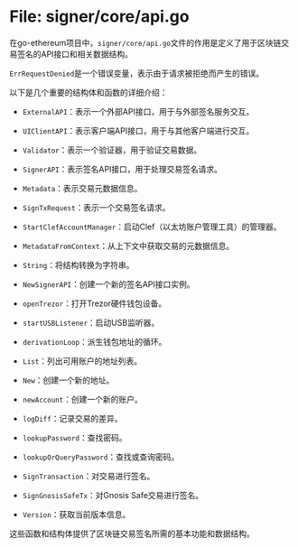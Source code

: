 # File: signer/core/api.go

在go-ethereum项目中，`signer/core/api.go`文件的作用是定义了用于区块链交易签名的API接口和相关数据结构。

`ErrRequestDenied`是一个错误变量，表示由于请求被拒绝而产生的错误。

以下是几个重要的结构体和函数的详细介绍：

- `ExternalAPI`：表示一个外部API接口，用于与外部签名服务交互。
- `UIClientAPI`：表示客户端API接口，用于与其他客户端进行交互。
- `Validator`：表示一个验证器，用于验证交易数据。
- `SignerAPI`：表示签名API接口，用于处理交易签名请求。
- `Metadata`：表示交易元数据信息。
- `SignTxRequest`：表示一个交易签名请求。

- `StartClefAccountManager`：启动Clef（以太坊账户管理工具）的管理器。
- `MetadataFromContext`：从上下文中获取交易的元数据信息。
- `String`：将结构转换为字符串。
- `NewSignerAPI`：创建一个新的签名API接口实例。
- `openTrezor`：打开Trezor硬件钱包设备。
- `startUSBListener`：启动USB监听器。
- `derivationLoop`：派生钱包地址的循环。
- `List`：列出可用账户的地址列表。
- `New`：创建一个新的地址。
- `newAccount`：创建一个新的账户。
- `logDiff`：记录交易的差异。
- `lookupPassword`：查找密码。
- `lookupOrQueryPassword`：查找或查询密码。
- `SignTransaction`：对交易进行签名。
- `SignGnosisSafeTx`：对Gnosis Safe交易进行签名。
- `Version`：获取当前版本信息。

这些函数和结构体提供了区块链交易签名所需的基本功能和数据结构。

